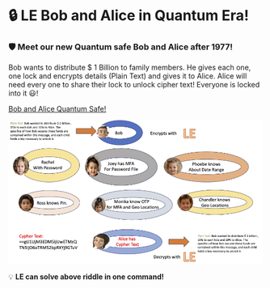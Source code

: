 # 🔒 LE Bob and Alice in Quantum Era!


### 🛡 Meet our new Quantum safe Bob and Alice after 1977!

Bob wants to distribute $ 1 Billion to family members. He gives 
each one, one lock and encrypts details (Plain Text) and gives it to Alice. Alice will need every one to share their
lock to unlock cipher text! Everyone is locked into it 😃!

[Bob and Alice Quantum Safe!](https://youtu.be/mxgTygs2KE8) 

![LE](NewBobNAliceAfter1977.png)

💡 **LE can solve above riddle in one command!**

